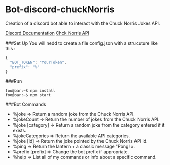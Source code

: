 # Bot-discord-chuckNorris

Creation of a discord bot able to interact with the Chuck Norris Jokes API.

[Discord Documentation](https://discord.js.org/#/docs/main/stable/general/welcome)
[Chck Norris API](http://www.icndb.com/api/)



###Set Up
You will nedd to create a file config.json with a strucuture like this :

```javascript
{
  "BOT_TOKEN": "YourToken",
  "prefix": "%"
}
```

###Run 
```console
foo@bar:~$ npm install
foo@bar:~$ npm start
```

###Bot Commands 
* %joke => Return a random joke from the Chuck Norris API.
* %jokeCount => Return the number of jokes from the Chuck Norris API.
* %joke [category] => Return a random joke from the category entered if it exists.
* %jokeCategories => Return the available API categories.
* %joke [id] => Return the joke pointed by the Chuck Norris API id.
* %ping => Return the lantern + a classic message "Pong! ».
* %prefix [prefix] => Change the bot prefix if appropriate.
* %help => List all of my commands or info about a specific command.
